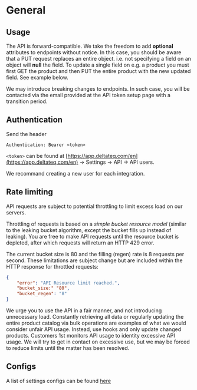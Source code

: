 # General

## Usage

The API is forward-compatible. We take the freedom to add **optional** attributes to endpoints without notice. In this case, you should be aware that a PUT request replaces an entire object. i.e. not specifying a field on an object will **null** the field. To update a single field on e.g. a product you must first GET the product and then PUT the entire product with the new updated field. See example below.

We may introduce breaking changes to endpoints. In such case, you will be contacted via the email provided at the API token setup page with a transition period. 

## Authentication

Send the header

`Authentication: Bearer <token>`

`<token>` can be found at [https://app.deltateq.com/en](https://app.deltateq.com/en) -> Settings -> API -> API users.

We recommand creating a new user for each integration.

## Rate limiting

API requests are subject to potential throttling to limit excess load on our servers.

Throttling of requests is based on a _simple bucket resource model_ (similar to the leaking bucket algorithm, except the bucket fills up instead of leaking). You are free to make API requests until the resource bucket is depleted, after which requests will return an HTTP 429 error.

The current bucket size is 80 and the filling (regen) rate is 8 requests per second. These limitations are subject change but are included within the HTTP response for throttled requests:

```json
{
    "error": "API Resource limit reached.",
    "bucket_size:" "80",
    "bucket_regen": "8"
}
```

We urge you to use the API in a fair manner, and not introducing unnecessary load. 
Constantly retrieving all data or regularly updating the entire product catalog via bulk operations are examples of what we would consider unfair API usage.
Instead, use hooks and only update changed products.
Customers 1st monitors API usage to identity excessive API usage. We will try to get in contact on excessive use, but we may be forced to reduce limits until the matter has been resolved.

## Configs

A list of settings configs can be found [here](https://app.deltateq.com/doc/api/configs.php)
